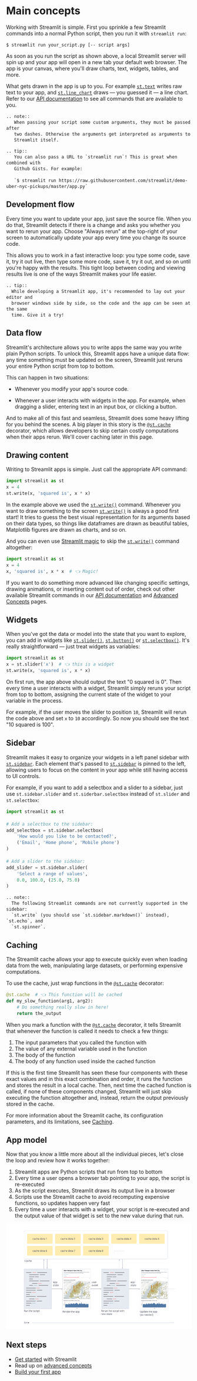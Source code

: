 # Main concepts

Working with Streamlit is simple. First you sprinkle a few Streamlit commands
into a normal Python script, then you run it with `streamlit run`:

```
$ streamlit run your_script.py [-- script args]
```

As soon as you run the script as shown above, a local Streamlit server will
spin up and your app will open in a new tab your default web browser. The app
is your canvas, where you'll draw charts, text, widgets, tables, and more.

What gets drawn in the app is up to you. For example
[`st.text`](api.html#streamlit.text) writes raw text to your app, and
[`st.line_chart`](api.html#streamlit.line_chart) draws — you guessed it — a
line chart. Refer to our [API documentation](api.md) to see all commands that
are available to you.

```eval_rst
.. note::
   When passing your script some custom arguments, they must be passed after
   two dashes. Otherwise the arguments get interpreted as arguments to
   Streamlit itself.
```

```eval_rst
.. tip::
   You can also pass a URL to `streamlit run`! This is great when combined with
   Github Gists. For example:

   `$ streamlit run https://raw.githubusercontent.com/streamlit/demo-uber-nyc-pickups/master/app.py`
```

## Development flow

Every time you want to update your app, just save the source file. When you do
that, Streamlit detects if there is a change and asks you whether you want to
rerun your app. Choose "Always rerun" at the top-right of your screen to
automatically update your app every time you change its source code.

This allows you to work in a fast interactive loop: you type some code, save
it, try it out live, then type some more code, save it, try it out, and so on
until you're happy with the results. This tight loop between coding and viewing
results live is one of the ways Streamlit makes your life easier.

```eval_rst
.. tip::
  While developing a Streamlit app, it's recommended to lay out your editor and
  browser windows side by side, so the code and the app can be seen at the same
  time. Give it a try!
```

## Data flow

Streamlit's architecture allows you to write apps the same way you write plain
Python scripts. To unlock this, Streamlit apps have a unique data flow: any
time something must be updated on the screen, Streamlit just reruns your entire
Python script from top to bottom.

This can happen in two situations:

- Whenever you modify your app's source code.

- Whenever a user interacts with widgets in the app. For example, when dragging
  a slider, entering text in an input box, or clicking a button.

And to make all of this fast and seamless, Streamlit does some heavy lifting
for you behind the scenes. A big player in this story is the
[`@st.cache`](#caching) decorator, which allows developers to skip certain
costly computations when their apps rerun. We'll cover caching later in this
page.

## Drawing content

Writing to Streamlit apps is simple. Just call the appropriate API command:

```python
import streamlit as st
x = 4
st.write(x, 'squared is', x * x)
```

In the example above we used the [`st.write()`](api.html#streamlit.write)
command. Whenever you want to draw something to the screen
[`st.write()`](api.html#streamlit.write) is always a good first start! It tries
to guess the best visual representation for its arguments based on their data
types, so things like dataframes are drawn as beautiful tables, Matplotlib
figures are drawn as charts, and so on.

And you can even use [Streamlit magic](api.html#magic) to skip the
[`st.write()`](api.html#streamlit.write) command altogether:

```python
import streamlit as st
x = 4
x, 'squared is', x * x  # 👈 Magic!
```

If you want to do something more advanced like changing specific settings,
drawing animations, or inserting content out of order, check out other
available Streamlit commands in our [API documentation](api.md) and [Advanced
Concepts](advanced_concepts.md) pages.

## Widgets

When you've got the data or model into the state that you want to explore, you
can add in widgets like [`st.slider()`](api.html#streamlit.slider),
[`st.button()`](api.html#streamlit.button) or
[`st.selectbox()`](api.html#streamlit.selectbox). It's really straightforward
— just treat widgets as variables:

```python
import streamlit as st
x = st.slider('x')  # 👈 this is a widget
st.write(x, 'squared is', x * x)
```

On first run, the app above should output the text "0 squared is 0". Then
every time a user interacts with a widget, Streamlit simply reruns your script
from top to bottom, assigning the current state of the widget to your variable
in the process.

For example, if the user moves the slider to position `10`, Streamlit will
rerun the code above and set `x` to `10` accordingly. So now you should see the
text "10 squared is 100".

## Sidebar

Streamlit makes it easy to organize your widgets in a left panel sidebar with
[`st.sidebar`](api.html#add-widgets-to-sidebar). Each element that's passed to
[`st.sidebar`](api.html#add-widgets-to-sidebar) is pinned to the left, allowing
users to focus on the content in your app while still having access to UI
controls.

For example, if you want to add a selectbox and a slider to a sidebar, just
use `st.sidebar.slider` and `st.siderbar.selectbox` instead of `st.slider` and
`st.selectbox`:

```python
import streamlit as st

# Add a selectbox to the sidebar:
add_selectbox = st.sidebar.selectbox(
    'How would you like to be contacted?',
    ('Email', 'Home phone', 'Mobile phone')
)

# Add a slider to the sidebar:
add_slider = st.sidebar.slider(
    'Select a range of values',
    0.0, 100.0, (25.0, 75.0)
)
```

```eval_rst
.. note::
  The following Streamlit commands are not currently supported in the sidebar:
  `st.write` (you should use `st.sidebar.markdown()` instead), `st.echo`, and
  `st.spinner`.
```

## Caching

The Streamlit cache allows your app to execute quickly even when loading data
from the web, manipulating large datasets, or performing expensive
computations.

To use the cache, just wrap functions in the
[`@st.cache`](api.html#streamlit.cache) decorator:

```python
@st.cache  # 👈 This function will be cached
def my_slow_function(arg1, arg2):
    # Do something really slow in here!
    return the_output
```

When you mark a function with the [`@st.cache`](api.html#streamlit.cache)
decorator, it tells Streamlit that whenever the function is called it needs to
check a few things:

1. The input parameters that you called the function with
1. The value of any external variable used in the function
1. The body of the function
1. The body of any function used inside the cached function

If this is the first time Streamlit has seen these four components with these
exact values and in this exact combination and order, it runs the function and
stores the result in a local cache. Then, next time the cached function is
called, if none of these components changed, Streamlit will just skip executing
the function altogether and, instead, return the output previously stored in
the cache.

For more information about the Streamlit cache, its configuration parameters,
and its limitations, see [Caching](caching.md).

## App model

Now that you know a little more about all the individual pieces, let's close
the loop and review how it works together:

1. Streamlit apps are Python scripts that run from top to bottom
1. Every time a user opens a browser tab pointing to your app, the script is
   re-executed
1. As the script executes, Streamlit draws its output live in a browser
1. Scripts use the Streamlit cache to avoid recomputing expensive functions, so
   updates happen very fast
1. Every time a user interacts with a widget, your script is re-executed and
   the output value of that widget is set to the new value during that run.

![](media/app_model.png)

## Next steps

- [Get started](getting_started.md) with Streamlit
- Read up on [advanced concepts](advanced_concepts.md)
- [Build your first app ](tutorial/index.md)

